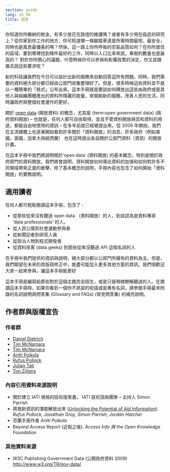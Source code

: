 ```yaml
---
section: guide
lang: zh_TW
title: 前言
---
```


你知道你所繳納的稅金，有多少是花在路燈的維護嗎？或者有多少用在癌症的研究上？從你家到你工作的地方，你可知道哪一條腳踏車道是所需時間最短、最安全，同時也是風景最優美的嗎？然後，這一路上你所呼吸的空氣品質如何？在你所居住的區域，要到哪裡找到條件最好的工作，同時以人口比率來說，果樹的數量也是最高的？ 對於你所關心的議題，什麼時候你可以參與和影響政策的決定，你又該跟誰去說這些要求呢？

新的科技讓我們在今日可以設計出新的服務來自動回答這所有問題。同時，我們需要的資料絕大部分都已經由公部門收集整理好了。但是，很多時候這些資料並不是以一種簡單的「格式」公布出來。這本手冊就是要談如何釋放出這些由政府或是其他人與組織團體產出的資料所隱藏的能量，來開創新的服務，改善人民的生活，同時讓政府與整個社會運作的更好。

關於 [open data](/glossary/zh_TW/terms/open-data/) (開放資料) 的概念，尤其是 {term:open government data} (政府資料開放) – 也就是，任何人都可自由取得，並且不管資料開放與否和資料的用途，都能自由地使用的資訊 – 在多年前就已經被提出來。從 2009 年開始，我們在主流媒體上也逐漸開始看到許多關於「資料開放」的消息，許多政府（例如美國，英國，加拿大與紐西蘭） 也在這時提出各自關於公部門資料（資訊）的開放計畫。

在這本手冊中我們將說明關於‘open data’ (資料開放) 的基本概念，特別是關於政府部門的資料開放。我們將會說明，資料開放如何導出資料的加值和如何對許多不同領域帶來正面的衝擊。除了基本概念的說明，手冊內容也包含了如何開始「資料開放」的實務說明。

## 適用讀者

任何人都可輕鬆閱讀這本手冊，包含了 :

-   從那些從來沒有聽過 open data （資料開放）的人，到自認為是資料專家 ‘data professionals’ 的人。
-   從人民公僕到社會運動參與者
-   從新聞記者到研究人員
-   從政治人物到程式開發者
-   從資料技客 (data geeks) 到那些從來沒聽過 API 這個名詞的人

在手冊中我們提供的資訊與說明，絕大部分都以公部門所擁有的資料為主。但是，我們期望在未來的改版與修正中，能盡可能加入更多其他方面的資訊。我們很歡迎大家一起來參與，讓這本手冊能更好

這本手冊是編寫給那些對於這個主題完全陌生，或是只是稍微瞭解聽過的人。在閱讀這本手冊時，如果你看到一個你不熟習的術語或是專有名詞，請參閱手冊最末附錄的名詞說明與問答集 (Glossary and FAQs) (常見問答集) 的補充說明。

## 作者群與版權宣告

### 作者群

-   [Daniel Dietrich](http://ddie.me/)
-   [Tim McNamara](http://timmcnamara.co.nz)
-   [Tim McNamara](http://timmcnamara.co.nz)
-   [Antti Poikola](http://apoikola.wordpress.com/)
-   [Rufus Pollock](http://rufuspollock.org/)
-   [Julian Tait](http://www.littlestar.tv/)
-   [Ton Zijlstra](http://www.zylstra.org/)

### 內容引用資料來源說明

-   關於建立 IATI 規格的技術提案書。 IATI 技術諮詢團隊 – 主持人 Simon Parrish
-   將救助資訊的潛能解放出來 ([Unlocking the Potential of Aid Information](http://www.unlockingaid.info/)). *Rufus Pollock, Jonathan Gray, Simon Parrish, Jordan Hatcher*
-   芬蘭手冊作者 *Antti Poikola*
-   Beyond Access Report (近取之後). *Access Info 與 the Open Knowledge Foundation*

### 其他資料來源

-   W3C Publishing Government Data (公開政府資料 2009) <http://www.w3.org/TR/gov-data/>